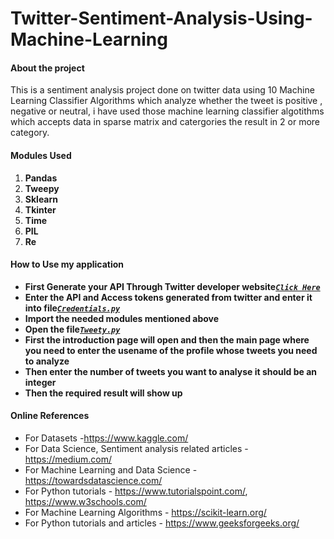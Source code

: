 # Twitter-Sentiment-Analysis-Using-Machine-Learning
#### About the project

This is a sentiment analysis project done on twitter data using 10 Machine Learning Classifier Algorithms which analyze whether the tweet is positive , negative or neutral, i have used those machine learning classifier algotithms which accepts data in sparse matrix and catergories the result in 2 or more category.

#### Modules Used
1. **Pandas**
2. **Tweepy**
3. **Sklearn**
4. **Tkinter**
5. **Time**
6. **PIL**
7. **Re**

#### How to Use my application
* **First Generate your API Through Twitter developer website[_`Click Here`_](https://developer.twitter.com/)**
* **Enter the API and Access tokens generated from twitter and enter it into file[_`Credentials.py`_](https://github.com/Shubham03211998/Twitter-Sentiment-Analysis-Using-Machine-Learning/blob/master/credentials.py)**
* **Import the needed modules mentioned above**
* **Open the file[_`Tweety.py`_](https://github.com/Shubham03211998/Twitter-Sentiment-Analysis-Using-Machine-Learning/blob/master/tweety.py)**
* **First the introduction page will open and then the main page where you need to enter the usename of the profile whose tweets you need to analyze**
* **Then enter the number of tweets you want to analyse it should be an integer**
* **Then the required result will show up**

#### Online References

*	For Datasets -https://www.kaggle.com/
*	For Data Science, Sentiment analysis related articles - https://medium.com/
*	For Machine Learning and Data Science - https://towardsdatascience.com/
*	For Python tutorials - https://www.tutorialspoint.com/, https://www.w3schools.com/
*	For Machine Learning Algorithms - https://scikit-learn.org/
*	For Python tutorials and articles - https://www.geeksforgeeks.org/
